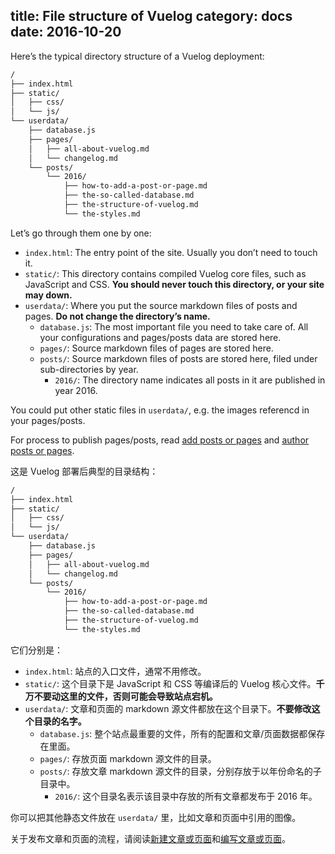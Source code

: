 title: File structure of Vuelog
category: docs
date: 2016-10-20
------------------------------------
<!-- en-US:+ -->

Here’s the typical directory structure of a Vuelog deployment:

```bash
/
├── index.html
├── static/
│   ├── css/
│   └── js/
└── userdata/
    ├── database.js
    ├── pages/
    │   ├── all-about-vuelog.md
    │   └── changelog.md
    └── posts/
        └── 2016/
            ├── how-to-add-a-post-or-page.md
            ├── the-so-called-database.md
            ├── the-structure-of-vuelog.md
            └── the-styles.md
```

Let’s go through them one by one:

- `index.html`: The entry point of the site. Usually you don’t need to touch it.
- `static/`: This directory contains compiled Vuelog core files, such as JavaScript and CSS. **You should never touch this directory, or your site may down.**
- `userdata/`: Where you put the source markdown files of posts and pages. **Do not change the directory’s name.**
   - `database.js`: The most important file you need to take care of. All your configurations and pages/posts data are stored here.
   - `pages/`: Source markdown files of pages are stored here.
   - `posts/`: Source markdown files of posts are stored here, filed under sub-directories by year.
      - `2016/`: The directory name indicates all posts in it are published in year 2016.

You could put other static files in `userdata/`, e.g. the images referencd in your pages/posts.

For process to publish pages/posts, read [add posts or pages](#/blog/docs/2017/add-posts-or-pages) and [author posts or pages](#/blog/docs/2017/author-posts-or-pages).

<!-- en-US:- -->

<!-- zh-CN:+ -->

这是 Vuelog 部署后典型的目录结构：

```bash
/
├── index.html
├── static/
│   ├── css/
│   └── js/
└── userdata/
    ├── database.js
    ├── pages/
    │   ├── all-about-vuelog.md
    │   └── changelog.md
    └── posts/
        └── 2016/
            ├── how-to-add-a-post-or-page.md
            ├── the-so-called-database.md
            ├── the-structure-of-vuelog.md
            └── the-styles.md
```

它们分别是：

- `index.html`: 站点的入口文件，通常不用修改。
- `static/`: 这个目录下是 JavaScript 和 CSS 等编译后的 Vuelog 核心文件。**千万不要动这里的文件，否则可能会导致站点宕机。**
- `userdata/`: 文章和页面的 markdown 源文件都放在这个目录下。**不要修改这个目录的名字。**
   - `database.js`: 整个站点最重要的文件，所有的配置和文章/页面数据都保存在里面。
   - `pages/`: 存放页面 markdown 源文件的目录。
   - `posts/`: 存放文章 markdown 源文件的目录，分别存放于以年份命名的子目录中。
      - `2016/`: 这个目录名表示该目录中存放的所有文章都发布于 2016 年。

你可以把其他静态文件放在 `userdata/` 里，比如文章和页面中引用的图像。

关于发布文章和页面的流程，请阅读[新建文章或页面](#/blog/docs/2017/add-posts-or-pages)和[编写文章或页面](#/blog/docs/2017/author-posts-or-pages)。

<!-- zh-CN:- -->
